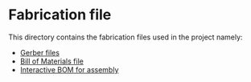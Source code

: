 # Fabrication file

This directory contains the fabrication files used in the project namely:

- [Gerber files](Gerber.zip)
- [Bill of Materials file](BOM.csv)
- [Interactive BOM for assembly](PCB_tana_rev0.html)
